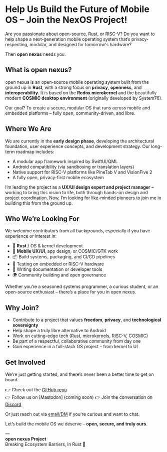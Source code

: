 # Help Us Build the Future of Mobile OS – Join the NexOS Project!

Are you passionate about open-source, Rust, or RISC-V? Do you want to help shape a next-generation mobile operating system that’s privacy-respecting, modular, and designed for tomorrow's hardware?

Then **open nexus** needs you.

## What is open nexus?

open nexus is an open-source mobile operating system built from the ground up in **Rust**, with a strong focus on **privacy**, **openness**, and **interoperability**. It is based on the **Redox microkernel** and the beautifully modern **COSMIC desktop environment** (originally developed by System76).

Our goal? To create a secure, modular OS that runs across mobile and embedded platforms – fully open, community-driven, and libre.

<!-- truncate -->

## Where We Are

We are currently in the **early design phase**, developing the architectural foundation, user experience concepts, and development strategy. Our long-term roadmap includes:

- A modular app framework inspired by SwiftUI/QML
- Android compatibility (via sandboxing or translation layers)
- Native support for RISC-V platforms like PineTab V and VisionFive 2
- A fully open, privacy-first mobile ecosystem

I’m leading the project as a **UX/UI design expert and project manager** – working to bring this vision to life, both through hands-on design and project coordination. Now, I’m looking for like-minded pioneers to join me in building this from the ground up.

## Who We’re Looking For

We welcome contributors from all backgrounds, especially if you have experience or interest in:

- 🔧 **Rust** / OS & kernel development
- 📱 **Mobile UX/UI**, app design, or COSMIC/GTK work
- 📦 Build systems, packaging, and CI/CD pipelines
- 🧪 Testing on embedded or RISC-V hardware
- 📖 Writing documentation or developer tools
- 🌍 Community building and open governance

Whether you’re a seasoned systems programmer, a curious student, or an open-source enthusiast – there’s a place for you in open nexus.

## Why Join?

- Contribute to a project that values **freedom**, **privacy**, and **technological sovereignty**
- Help shape a truly libre alternative to Android
- Work on cutting-edge tech (Rust, microkernels, RISC-V, COSMIC)
- Be part of a respectful, collaborative community from day one
- Gain experience in a full-stack OS project – from kernel to UI

## Get Involved

We're just getting started, and there’s never been a better time to get on board.

👉 Check out the [GitHub repo](https://github.com/open-nexus-os)  
👉 Follow us on [Mastodon] (coming soon)
👉 Join the conversation on [Discord](https://discord.gg/3sTZvH4PEq)

Or just reach out via [email/DM](mailto:mail@open-nexus-os.io) if you're curious and want to chat.

Let’s build the mobile OS we deserve – **open, secure, and truly ours**.

—  
**open nexus Project**  
Breaking Ecosystem Barriers, in Rust 🦀

